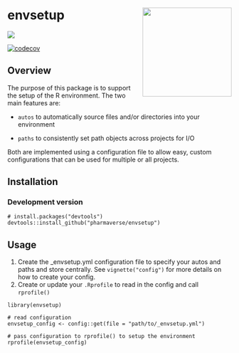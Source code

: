 <!-- README.md is generated from README.Rmd. Please edit that file -->

# envsetup <img src='man/figures/logo.png' align="right" height="200" style="float:right; height:200px;" />

<!-- badges: start -->

[<img src="http://pharmaverse.org/shields/envsetup.svg">](https://pharmaverse.org)

<!-- [![CRAN status](https://www.r-pkg.org/badges/version/envsetup)](https://CRAN.R-project.org/package=envsetup) -->

[![codecov](https://codecov.io/gh/pharmaverse/envsetup/branch/main/graph/badge.svg)](https://app.codecov.io/gh/pharmaverse/envsetup?branch=main)

<!-- badges: end -->

## Overview

The purpose of this package is to support the setup of the R
environment. The two main features are:

* `autos` to automatically source files and/or directories into your
  environment

* `paths` to consistently set path objects across projects for I/O

Both are implemented using a configuration file to allow easy, custom
configurations that can be used for multiple or all projects.

## Installation

### Development version

```
# install.packages("devtools")
devtools::install_github("pharmaverse/envsetup")
```

## Usage

1. Create the \_envsetup.yml configuration file to specify your autos
   and paths and store centrally. See `vignette("config")` for more
   details on how to create your config.
2. Create or update your `.Rprofile` to read in the config and call
   `rprofile()`

<!-- -->

```
library(envsetup)

# read configuration
envsetup_config <- config::get(file = "path/to/_envsetup.yml")

# pass configuration to rprofile() to setup the environment
rprofile(envsetup_config)
```
